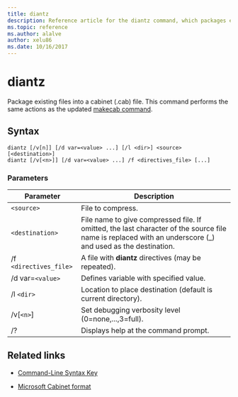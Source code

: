```yaml
---
title: diantz
description: Reference article for the diantz command, which packages existing files into a cabinet (.cab) file.
ms.topic: reference
ms.author: alalve
author: xelu86
ms.date: 10/16/2017
---
```


# diantz



Package existing files into a cabinet (.cab) file. This command performs the same actions as the updated [makecab command](makecab.md).

## Syntax

```
diantz [/v[n]] [/d var=<value> ...] [/l <dir>] <source> [<destination>]
diantz [/v[<n>]] [/d var=<value> ...] /f <directives_file> [...]
```

### Parameters

| Parameter | Description |
| --------- | ----------- |
| `<source>` | File to compress. |
| `<destination>` | File name to give compressed file. If omitted, the last character of the source file name is replaced with an underscore (_) and used as the destination. |
| /f `<directives_file>` | A file with **diantz** directives (may be repeated). |
| /d var=`<value>` | Defines variable with specified value. |
| /l `<dir>` | Location to place destination (default is current directory). |
| /v[`<n>`] | Set debugging verbosity level (0=none,...,3=full). |
| /? | Displays help at the command prompt. |

## Related links

- [Command-Line Syntax Key](command-line-syntax-key.md)

- [Microsoft Cabinet format](/previous-versions/bb417343(v=msdn.10))
